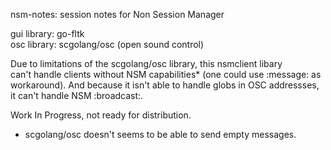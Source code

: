 nsm-notes: session notes for Non Session Manager  

gui library: go-fltk  
osc library: scgolang/osc (open sound control)  

Due to limitations of the scgolang/osc library, this nsmclient libary  
can't handle clients without NSM capabilities* (one could use :message: as  
workaround). And because it isn't able to handle globs in OSC addressses,  
it can't handle NSM :broadcast:.  

Work In Progress, not ready for distribution.  

* scgolang/osc doesn't seems to be able to send empty messages.
